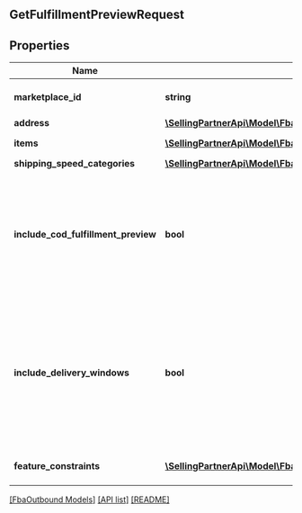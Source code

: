 ## GetFulfillmentPreviewRequest

## Properties

Name | Type | Description | Notes
------------ | ------------- | ------------- | -------------
**marketplace_id** | **string** | The marketplace the fulfillment order is placed against. | [optional]
**address** | [**\SellingPartnerApi\Model\FbaOutbound\Address**](Address.md) |  |
**items** | [**\SellingPartnerApi\Model\FbaOutbound\GetFulfillmentPreviewItem[]**](GetFulfillmentPreviewItem.md) | An array of fulfillment preview item information. |
**shipping_speed_categories** | [**\SellingPartnerApi\Model\FbaOutbound\ShippingSpeedCategory[]**](ShippingSpeedCategory.md) |  | [optional]
**include_cod_fulfillment_preview** | **bool** | Specifies whether to return fulfillment order previews that are for COD (Cash On Delivery).  Possible values:  * true - Returns all fulfillment order previews (both for COD and not for COD). * false - Returns only fulfillment order previews that are not for COD. | [optional]
**include_delivery_windows** | **bool** | Specifies whether to return the ScheduledDeliveryInfo response object, which contains the available delivery windows for a Scheduled Delivery. The ScheduledDeliveryInfo response object can only be returned for fulfillment order previews with ShippingSpeedCategories &#x3D; ScheduledDelivery. | [optional]
**feature_constraints** | [**\SellingPartnerApi\Model\FbaOutbound\FeatureSettings[]**](FeatureSettings.md) | A list of features and their fulfillment policies to apply to the order. | [optional]

[[FbaOutbound Models]](../) [[API list]](../../Api) [[README]](../../../README.md)
